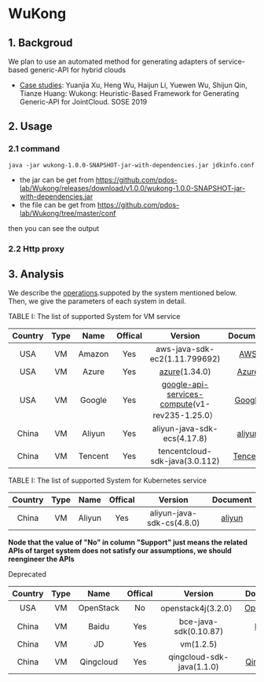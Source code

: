 # WuKong

##  1. Backgroud

  We plan to use an automated method for generating adapters of service-based generic-API for hybrid clouds
  
  - [Case studies](https://ieeexplore.ieee.org/document/8705827): Yuanjia Xu, Heng Wu, Haijun Li, Yuewen Wu, Shijun Qin, Tianze Huang:
Wukong: Heuristic-Based Framework for Generating Generic-API for JointCloud. SOSE 2019


##  2. Usage

### 2.1 command

```
java -jar wukong-1.0.0-SNAPSHOT-jar-with-dependencies.jar jdkinfo.conf
```

- the jar can be get from   https://github.com/pdos-lab/Wukong/releases/download/v1.0.0/wukong-1.0.0-SNAPSHOT-jar-with-dependencies.jar
- the file can be get from  https://github.com/pdos-lab/Wukong/tree/master/conf

then you can see the output

### 2.2 Http proxy

##  3. Analysis

We describe the [operations](docs/Operations.md).suppoted by the system mentioned below.
Then, we give the parameters of each system in detail.


TABLE I: The list of supported System for VM service

|  Country  |   Type    |   Name    |  Offical  |  Version  |      Document       |
| :-------: | :-------: | :-------: | :-------: | :-------: |      :-------:      |
|  USA      |     VM    |   Amazon    |    Yes    |   aws-java-sdk-ec2(1.11.799692)                       | [AWS](https://docs.aws.amazon.com/zh_cn/AmazonECS/latest/developerguide/logging-using-cloudtrail.html)                    |
|  USA      |     VM    |   Azure     |    Yes    |   [azure](https://github.com/Azure/azure-sdk-for-java.git)(1.34.0)                                    | [Azure](https://docs.azure.cn/zh-cn/virtual-machines/linux/quick-create-portal?toc=%2Fvirtual-machines%2Flinux%2Ftoc.json)|
|  USA      |     VM    |   Google    |    Yes    |   [google-api-services-compute](https://github.com/google/apis-client-generator.git)(v1-rev235-1.25.0）   | [Google](https://cloud.google.com/compute/docs/reference/rest/v1/)  |
|  China    |     VM    |   Aliyun    |    Yes    |   aliyun-java-sdk-ecs(4.17.8)                      | [aliyun](https://help.aliyun.com/document_detail/25484.html)        |
|  China    |     VM    |   Tencent   |    Yes    |   tencentcloud-sdk-java(3.0.112)                   | [Tencent](https://intl.cloud.tencent.com/product/api)               |


TABLE I: The list of supported System for Kubernetes service

|  Country  |   Type    |   Name    |  Offical  |  Version  |      Document       |
| :-------: | :-------: | :-------: | :-------: | :-------: |      :-------:      |
|  China    |     VM    |   Aliyun    |    Yes    |   aliyun-java-sdk-cs(4.8.0)                      | [aliyun](https://help.aliyun.com/product/85222.html)        |


**Node that the value of "No" in column "Support" just means the related APIs
of target system does not satisfy our assumptions, we should reengineer the APIs**

Deprecated

|  Country  |   Type    |   Name    |  Offical  |  Version  |      Document       |
| :-------: | :-------: | :-------: | :-------: | :-------: |      :-------:      |
|  USA      |     VM    |   OpenStack |    No     |   openstack4j(3.2.0）                                                      | [OpenStack](https://docs.openstack.org/api-quick-start/)            |
|  China    |     VM    |   Baidu     |    Yes    |   bce-java-sdk(0.10.87)                            | [baidu](https://cloud.baidu.com/doc/BCC/API.html)                   |
|  China    |     VM    |   JD        |    Yes    |   vm(1.2.5)                                        | [JD](https://docs.jdcloud.com/cn/virtual-machines/product-overview) |
|  China    |     VM    |   Qingcloud |    Yes    |   qingcloud-sdk-java(1.1.0)                        | [QingCloud](https://www.qingcloud.com/products/instances/)          |

